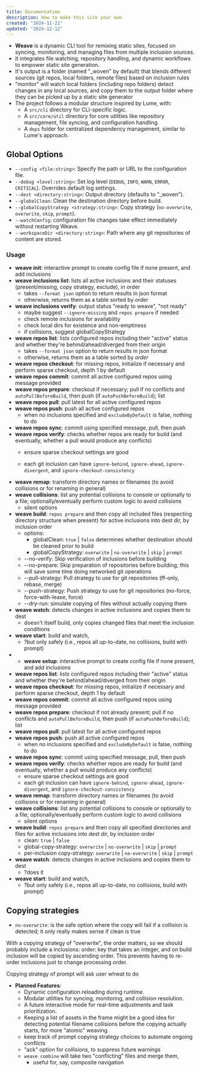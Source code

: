 ```yaml
---
title: Documentation
description: How to make this site your own
created: "2024-11-21"
updated: "2024-12-12"
---
```


- **Weave** is a dynamic CLI tool for remixing static sites, focused on syncing,
  monitoring, and managing files from multiple inclusion sources.
- It integrates file watching, repository handling, and dynamic workflows to
  empower static site generation.
- It's output is a folder (named "_woven" by default) that blends different
  sources (git repos, local folders, remote files) based on inclusion rules
- "monitor" will watch local folders (including repo folders) detect changes in
  any local sources, and copy them to the output folder where they can be picked
  up by a static site generator
- The project follows a modular structure inspired by Lume, with:
  - A `src/cli` directory for CLI-specific logic.
  - A `src/core/util` directory for core utilities like repository management,
    file syncing, and configuration handling.
  - A `deps` folder for centralized dependency management, similar to Lume's
    approach.

## Global Options

- `--config <file:string>`: Specify the path or URL to the configuration file.
- `--debug <level:string>`: Set log level (`DEBUG`, `INFO`, `WARN`, `ERROR`,
  `CRITICAL`). Overrides default log settings.
- `--dest <directory:string>`: Output directory (defaults to "_woven").
- `--globalClean`: Clean the destination directory before build.
- `--globalCopyStrategy <strategy:string>`: Copy strategy (`no-overwrite`,
  `overwrite`, `skip`, `prompt`).
- `--watchConfig`: configuration file changes take effect immediately without
  restarting Weave.
- `--workspaceDir <directory:string>`: Path where any git repositories of
  content are stored.

### Usage

- **weave init**: interactive prompt to create config file if none present, and
  add inclusions
- **weave inclusions list**: lists all active inclusions and their statuses
  (present/missing, copy strategy, exclude), in order
  - takes `--format json` option to return results in json format
  - otherwise, returns them as a table sorted by _order_
- **weave inclusions verify**: output status "ready to weave", "not ready"
  - maybe suggest `--ignore-missing` and `repos prepare` if needed
  - check remote inclusions for availability
  - check local dirs for existence and non-emptiness
  - if collisions, suggest globalCopyStrategy
- **weave repos list**: lists configured repos including their "active" status
  and whether they're behind/ahead/diverged from their origin
  - takes `--format json` option to return results in json format
  - otherwise, returns them as a table sorted by _order_
- **weave repos checkout**: for missing repos, initialize if necessary and
  perform sparse checkout, depth 1 by default
- **weave repos commit**: commit all active configured repos using message
  provided
- **weave repos prepare**: checkout if necessary; pull if no conflicts and
  `autoPullBeforeBuild`, then push (if `autoPushBeforeBuild`); list
- **weave repos pull**: pull latest for all active configured repos
- **weave repos push**: push all active configured repos
  - when no inclusions specified and `excludeByDefault` is false, nothing to do
- **weave repos sync**: commit using specified message, pull, then push
- **weave repos verify**: checks whether repos are ready for build (and
  eventually, whether a pull would produce any conflicts)
  - ensure sparse checkout settings are good

  - each git inclusion can have `ignore-behind`, `ignore-ahead`,
    `ignore-divergent`, and `ignore-checkout-consistency`
- **weave remap**: transform directory names or filenames (to avoid collisions
  or for renaming in general)
- **weave collisions**: list any potential collisions to console or optionally
  to a file; optionally/eventually perform custom logic to avoid collisions
  - silent options
- **weave build**: `repos prepare` and then copy all included files (respecting
  directory structure when present) for active inclusions into dest dir, by
  inclusion order
  - options:
    - globalClean: `true` | `false` determines whether destination should be
      cleaned prior to build
    - globalCopyStrategy: `overwrite` | `no-overwrite` | `skip` | `prompt`
  - --no-verify: Skip verification of inclusions before building
  - --no-prepare: Skip preparation of repositories before building; this will
    save some time doing networked git operations
  - --pull-strategy: Pull strategy to use for git repositories (ff-only, rebase,
    merge)
  - --push-strategy: Push strategy to use for git repositories (no-force,
    force-with-lease, force)
  - --dry-run: simulate copying of files without actually copying them
- **weave watch**: detects changes in active inclusions and copies them to dest
  - doesn't itself build, only copies changed files that meet the inclusion
    conditions
- **weave start**: build and watch,
  - ?but only safely (i.e., repos all up-to-date, no collisions, build with
    prompt)
-
  - **weave setup**: interactive prompt to create config file if none present,
    and add inclusions
- **weave repos list**: lists configured repos including their "active" status
  and whether they're behind/ahead/diverged from their origin
- **weave repos checkout**: for missing repos, initialize if necessary and
  perform sparse checkout, depth 1 by default
- **weave repos commit**: commit all active configured repos using message
  provided
- **weave repos prepare**: checkout if not already present; pull if no conflicts
  and `autoPullBeforeBuild`, then push (if `autoPushBeforeBuild`); list
- **weave repos pull**: pull latest for all active configured repos
- **weave repos push**: push all active configured repos
  - when no inclusions specified and `excludeByDefault` is false, nothing to do
- **weave repos sync**: commit using specified message, pull, then push
- **weave repos verify**: checks whether repos are ready for build (and
  eventually, whether a pull would produce any conflicts)
  - ensure sparse checkout settings are good
  - each git inclusion can have `ignore-behind`, `ignore-ahead`,
    `ignore-divergent`, and `ignore-checkout-consistency`
- **weave remap**: transform directory names or filenames (to avoid collisions
  or for renaming in general)
- **weave collisions**: list any potential collisions to console or optionally
  to a file; optionally/eventually perform custom logic to avoid collisions
  - silent options
- **weave build**: `repos prepare` and then copy all specified directories and
  files for active inclusions into dest dir, by inclusion order
  - clean: `true` | `false`
  - global-copy-strategy: `overwrite` | `no-overwrite` | `skip` | `prompt`
  - per-inclusion copy-strategy: `overwrite` | `no-overwrite` | `skip` |
    `prompt`
- **weave watch**: detects changes in active inclusions and copies them to dest
  - ?does it
- **weave start**: build and watch,
  - ?but only safely (i.e., repos all up-to-date, no collisions, build with
    prompt)

## Copying strategies

- `no-overwrite`: is the safe option where the copy will fail if a collision is
  detected; it only really makes sense if clean is true

With a copying strategy of "overwrite", the order matters, so we should probably
include a inclusions: order: key that takes an integer, and on build inclusion
will be copied by ascending order. This prevents having to re-order inclusions
just to change processing order.

Copying strategy of prompt will ask user whwat to do

- **Planned Features**:
  - Dynamic configuration reloading during runtime.
  - Modular utilities for syncing, monitoring, and collision resolution.
  - A future interactive mode for real-time adjustments and task prioritization.
  - Keeping a list of assets in the frame might be a good idea for detecting
    potential filename collisions before the copying actually starts, for more
    "atomic" weaving.
  - keep track of prompt copying strategy choices to automate ongoing conflicts
  - "ack" option for collisions, to suppress future warnings
  - `weave combine` will take two "conflicting" files and merge them,
    - useful for, say, composite navigation

